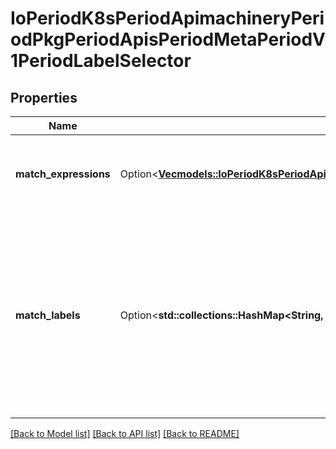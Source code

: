 # IoPeriodK8sPeriodApimachineryPeriodPkgPeriodApisPeriodMetaPeriodV1PeriodLabelSelector

## Properties

Name | Type | Description | Notes
------------ | ------------- | ------------- | -------------
**match_expressions** | Option<[**Vec<models::IoPeriodK8sPeriodApimachineryPeriodPkgPeriodApisPeriodMetaPeriodV1PeriodLabelSelectorRequirement>**](io.k8s.apimachinery.pkg.apis.meta.v1.LabelSelectorRequirement.md)> | matchExpressions is a list of label selector requirements. The requirements are ANDed. | [optional]
**match_labels** | Option<**std::collections::HashMap<String, String>**> | matchLabels is a map of {key,value} pairs. A single {key,value} in the matchLabels map is equivalent to an element of matchExpressions, whose key field is \"key\", the operator is \"In\", and the values array contains only \"value\". The requirements are ANDed. | [optional]

[[Back to Model list]](../README.md#documentation-for-models) [[Back to API list]](../README.md#documentation-for-api-endpoints) [[Back to README]](../README.md)


